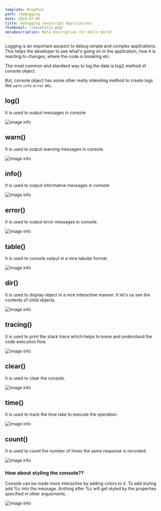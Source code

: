 ```yaml
---
template: BlogPost
path: /debugging
date: 2020-07-05
title: Debugging Javascript Applications
thumbnail: "/assets/js.png"
metaDescription: Meta description for Hello World
---
```


Logging is an important ascpect to debug simple and complex applications. This helps the developer to see what's going on in the application, how it is reacting to changes, where the code is breaking etc.

The most common and standard way to log the data is log() method of console object.

But, console object has some other really intereting method to create logs like `warn` `info` `error` etc.

## log()

It is used to output messages in console

![image info](/assets/debugging/log.png)

## warn()

It is used to output warning messages in console.

![image info](/assets/debugging/warn.png)

## info()

It is used to output informative messages in console

![image info](/assets/debugging/info.png)

## error()

It is used to output error messages in console.

![image info](/assets/debugging/error.png)

## table()

It is used to console output in a nice tabular format.

![image info](/assets/debugging/table.png)

## dir()

It is used to display object in a nice interactive manner. It let's us see the contents of child objects.

![image info](/assets/debugging/dir.png)

## tracing()

It is used to print the stack trace which helps to know and understand the code execution flow.

![image info](/assets/debugging/trace.png)


## clear()

It is used to clear the console.

![image info](/assets/debugging/clear.png)

## time()

It is used to track the time take to execute the operation.

![image info](/assets/debugging/time.png)

## count()

It is used to count the number of times the same response is recorded.

![image info](/assets/debugging/count.png)

### How about styling the console??

Console can be made more interactive by adding colors to it. To add styling add %c into the message. Anthing after %c will get styled by the properties specified in other arguements.

![image info](/assets/debugging/styles.png)
